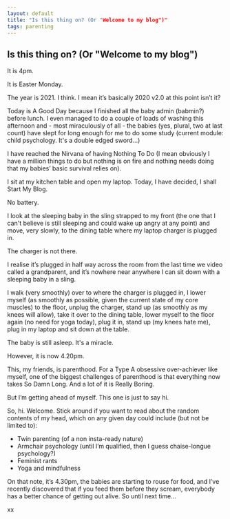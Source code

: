 ```yaml
---
layout: default
title: "Is this thing on? (Or "Welcome to my blog")"
tags: parenting 
---
```


## Is this thing on?  (Or "Welcome to my blog")

It is 4pm.

It is Easter Monday.

The year is 2021.  I think.  I mean it’s basically 2020 v2.0 at this point isn’t it?

Today is A Good Day because I finished all the baby admin (babmin?) before lunch. I even managed to do a couple of loads of washing this afternoon and - most miraculously of all - the babies (yes, plural, two at last count) have slept for long enough for me to do some study (current module: child psychology. It's a double edged sword…)

I have reached the Nirvana of having Nothing To Do (I mean obviously I have a million things to do but nothing is on fire and nothing needs doing that my babies’ basic survival relies on).

I sit at my kitchen table and open my laptop.  Today, I have decided, I shall Start My Blog.

No battery.

I look at the sleeping baby in the sling strapped to my front (the one that I can't believe is still sleeping and could wake up angry at any point) and move, very slowly, to the dining table where my laptop charger is plugged in.

The charger is not there.

I realise it’s plugged in half way across the room from the last time we video called a grandparent, and it’s nowhere near anywhere I can sit down with a sleeping baby in a sling.

I walk (very smoothly) over to where the charger is plugged in, I lower myself (as smoothly as possible, given the current state of my core muscles) to the floor, unplug the charger, stand up (as smoothly as my knees will allow), take it over to the dining table, lower myself to the floor again (no need for yoga today), plug it in, stand up (my knees hate me), plug in my laptop and sit down at the table.

The baby is still asleep. It's a miracle.

However, it is now 4.20pm.

This, my friends, is parenthood.  For a Type A obsessive over-achiever like myself, one of the biggest challenges of parenthood is that everything now takes So Damn Long.  And a lot of it is Really Boring.

But I’m getting ahead of myself.  This one is just to say hi.

So, hi.  Welcome.  Stick around if you want to read about the random contents of my head, which on any given day could include (but not be limited to):

* Twin parenting (of a non insta-ready nature)
* Armchair psychology (until I’m qualified, then I guess chaise-longue psychology?)
* Feminist rants
* Yoga and mindfulness

On that note, it’s 4.30pm, the babies are starting to rouse for food, and I’ve recently discovered that if you feed them before they scream, everybody has a better chance of getting out alive. So until next time…

xx

